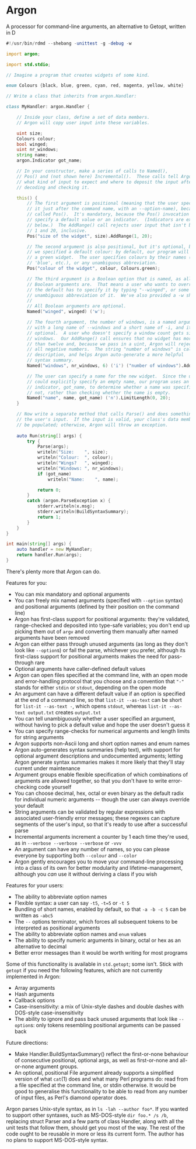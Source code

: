# Argon
A processor for command-line arguments, an alternative to Getopt, written in D

```d
#!/usr/bin/rdmd --shebang -unittest -g -debug -w

import argon;

import std.stdio;

// Imagine a program that creates widgets of some kind.

enum Colours {black, blue, green, cyan, red, magenta, yellow, white}

// Write a class that inherits from argon.Handler:

class MyHandler: argon.Handler {

    // Inside your class, define a set of data members.
    // Argon will copy user input into these variables.

    uint size;
    Colours colour;
    bool winged;
    uint nr_windows;
    string name;
    argon.Indicator got_name;

    // In your constructor, make a series of calls to Named(),
    // Pos() and (not shown here) Incremental().  These calls tell Argon
    // what kind of input to expect and where to deposit the input after
    // decoding and checking it.

    this() {
        // The first argument is positional (meaning that the user specifies
        // it just after the command name, with an --option-name), because we
        // called Pos().  It's mandatory, because the Pos() invocation doesn't
        // specify a default value or an indicator.  (Indicators are explained
        // below.)  The AddRange() call rejects user input that isn't between
        // 1 and 20, inclusive.
        Pos("size of the widget", size).AddRange(1, 20);

        // The second argument is also positional, but it's optional, because
        // we specified a default colour: by default, our program will create
        // a green widget.  The user specifies colours by their names ('black',
        // 'blue', etc.), or any unambiguous abbreviation.
        Pos("colour of the widget", colour, Colours.green);

        // The third argument is a Boolean option that is named, as all
        // Boolean arguments are.  That means a user who wants to override
        // the default has to specify it by typing "--winged", or some
        // unambiguous abbreviation of it.  We've also provided a -w shortcut.
        //
        // All Boolean arguments are optional.
        Named("winged", winged) ('w');

        // The fourth argument, the number of windows, is a named argument,
        // with a long name of --windows and a short name of -i, and it's
        // optional.  A user who doesn't specify a window count gets six
        // windows.  Our AddRange() call ensures that no widget has more
        // than twelve and, because we pass in a uint, Argon will reject
        // all negative numbers.  The string "number of windows" is called a
        // description, and helps Argon auto-generate a more helpful
        // syntax summary.
        Named("windows", nr_windows, 6) ('i') ("number of windows").AddRange(0, 12);

        // The user can specify a name for the new widget.  Since the user
        // could explicitly specify an empty name, our program uses an
        // indicator, got_name, to determine whether a name was specified or
        // not, rather than checking whether the name is empty.
        Named("name", name, got_name) ('n').LimitLength(0, 20);
    }

    // Now write a separate method that calls Parse() and does something with
    // the user's input.  If the input is valid, your class's data members will
    // be populated; otherwise, Argon will throw an exception.
    
    auto Run(string[] args) {
        try {
            Parse(args);
            writeln("Size:    ", size);
            writeln("Colour:  ", colour);
            writeln("Wings?   ", winged);
            writeln("Windows: ", nr_windows);
            if (got_name)
                writeln("Name:    ", name);

            return 0;
        }
        catch (argon.ParseException x) {
            stderr.writeln(x.msg);
            stderr.writeln(BuildSyntaxSummary);
            return 1;
        }
    }
}

int main(string[] args) {
    auto handler = new MyHandler;
    return handler.Run(args);
}
```

There's plenty more that Argon can do.

Features for you:

* You can mix mandatory and optional arguments
* You can freely mix named arguments (specified with `--option` syntax) and positional arguments (defined by their position on the command line)
* Argon has first-class support for positional arguments: they're validated, range-checked and deposited into type-safe variables; you don't end up picking them out of `argv` and converting them manually after named arguments have been removed
* Argon can either pass through unused arguments (as long as they don't look like `--option`s) or fail the parse, whichever you prefer, although its first-class support for positional arguments makes the need for pass-through rare
* Optional arguments have caller-defined default values
* Argon can open files specified at the command line, with an open mode and error-handling protocol that you choose and a convention that `"-"` stands for either `stdin` or `stdout`, depending on the open mode
* An argument can have a different default value if an option is specified at the end of a command line, so that `list-it --as-text` can be short for `list-it --as-text -`, which opens `stdout`, whereas `list-it --as-text output.txt` creates `output.txt`
* You can tell unambiguously whether a user specified an argument, without having to pick a default value and hope the user doesn't guess it
* You can specify range-checks for numerical arguments and length limits for string arguments
* Argon supports non-Ascii long and short option names and enum names
* Argon auto-generates syntax summaries (help text), with support for optional argument descriptions and undocumented arguments; letting Argon generate syntax summaries makes it more likely that they'll stay current under maintenance
* Argument groups enable flexible specification of which combinations of arguments are allowed together, so that you don't have to write error-checking code yourself
* You can choose decimal, hex, octal or even binary as the default radix for individual numeric arguments -- though the user can always override your default
* String arguments can be validated by regular expressions with associated user-friendly error messages; these regexes can capture segments of the user's input, so that it's ready to use after a successful parse
* Incremental arguments increment a counter by 1 each time they're used, as in `--verbose --verbose --verbose` or `-vvv`
* An argument can have any number of names, so you can please everyone by supporting both `--colour` and `--color`
* Argon gently encourages you to move your command-line processing into a class of its own for better modularity and lifetime-management, although you *can* use it without deriving a class if you wish

Features for your users:

* The ability to abbreviate option names
* Flexible syntax: a user can say `-t5`, `-t=5` or `-t 5`
* Bundling of short names, enabled by default, so that `-a -b -c 5` can be written as `-abc5`
* The `--` options terminator, which forces all subsequent tokens to be interpreted as positional arguments
* The ability to abbreviate option names and `enum` values
* The ability to specify numeric arguments in binary, octal or hex as an alternative to decimal
* Better error messages than it would be worth writing for most programs

Some of this functionality is available in `std.getopt`; some isn't.  Stick with `getopt` if you need the following features, which are not currently implemented in Argon:

* Array arguments
* Hash arguments
* Callback options
* Case-insensitivity: a mix of Unix-style dashes and double dashes with DOS-style case-insensitivity
* The ability to ignore and pass back unused arguments that look like `--option`s: only tokens resembling positional arguments can be passed back

Future directions:

* Make Handler.BuildSyntaxSummary() reflect the first-or-none behaviour of consecutive positional, optional args, as well as first-or-none and all-or-none argument groups.
* An optional, positional File argument already supports a simplified version of what `cat`(1) does and what many Perl programs do: read from a file specified at the command line, or stdin otherwise.  It would be good to generalise this functionality to be able to read from any number of input files, as Perl's diamond operator does.

Argon parses Unix-style syntax, as in `ls -lah --author foo*`.  If you wanted to support other syntaxes, such as MS-DOS-style `dir foo.* /s /b`, replacing struct Parser and a few parts of class Handler, along with all the unit tests that follow them, should get you most of the way.  The rest of the code ought to be reusable in more or less its current form.  The author has no plans to support MS-DOS-style syntax.
